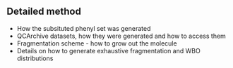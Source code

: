## Detailed method

* How the subsituted phenyl set was generated
* QCArchive datasets, how they were generated and how to access them
* Fragmentation scheme - how to grow out the molecule
* Details on how to generate exhaustive fragmentation and WBO distributions